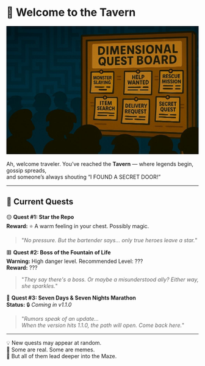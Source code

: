 # 🍻 Welcome to the Tavern

![Quest Board](./tavern_quest_board.png)

Ah, welcome traveler. You’ve reached the **Tavern** — where legends begin, gossip spreads,  
and someone’s always shouting “I FOUND A SECRET DOOR!”

---

## 📜 Current Quests

🟡 **Quest #1: Star the Repo**  
**Reward:** ⭐ A warm feeling in your chest. Possibly magic.  
> "*No pressure. But the bartender says… only true heroes leave a star.*"

🟥 **Quest #2: Boss of the Fountain of Life**  
**Warning:** High danger level. Recommended Level: ???  
**Reward:** ???  
> "*They say there's a boss. Or maybe a misunderstood ally? Either way, she sparkles.*"

🔵 **Quest #3: Seven Days & Seven Nights Marathon**  
**Status:** 🔒 *Coming in v1.1.0*  
> "*Rumors speak of an update...  
> When the version hits 1.1.0, the path will open. Come back here.*"

---

💡 New quests may appear at random.  
🎲 Some are real. Some are memes.  
🧭 But all of them lead deeper into the Maze.
